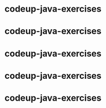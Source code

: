 # codeup-java-exercises
# codeup-java-exercises
# codeup-java-exercises
# codeup-java-exercises
# codeup-java-exercises
